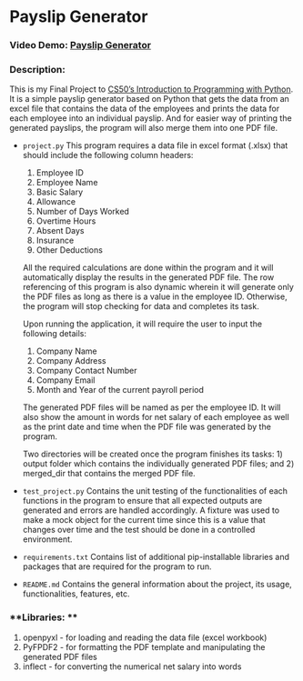 # Payslip Generator

### **Video Demo:** [Payslip Generator](***https://youtu.be/18M1TexupwY***)

### **Description:** 
This is my Final Project to [CS50’s Introduction to Programming with Python](https://cs50.harvard.edu/python/2022/). It is a simple payslip generator based on Python that gets the data from an excel file that contains the data of the employees and prints the data for each employee into an individual payslip. And for easier way of printing the generated payslips, the program will also merge them into one PDF file.


* ```project.py``` This program requires a data file in excel format (.xlsx) that should include the following column headers:
    1. Employee ID
    2. Employee Name
    3. Basic Salary
    4. Allowance
    5. Number of Days Worked
    6. Overtime Hours
    7. Absent Days
    8. Insurance
    9. Other Deductions


    All the required calculations are done within the program and it will automatically display the results in the generated PDF file. The row referencing of this program is also dynamic wherein it will generate only the PDF files as long as there is a value in the employee ID. Otherwise, the program will stop checking for data and completes its task.

    Upon running the application, it will require the user to input the following details:

    1. Company Name
    2. Company Address
    3. Company Contact Number
    4. Company Email
    5. Month and Year of the current payroll period


    The generated PDF files will be named as per the employee ID. It will also show the amount in words for net salary of each employee as well as the print date and time when the PDF file was generated by the program.

    Two directories will be created once the program finishes its tasks: 1) output folder which contains the individually generated PDF files; and 2) merged_dir that contains the merged PDF file.

* ```test_project.py``` Contains the unit testing of the functionalities of each functions in the program to ensure that all expected outputs are generated and errors are handled accordingly. A fixture was used to make a mock object for the current time since this is a value that changes over time and the test should be done in a controlled environment.


* ```requirements.txt``` Contains list of additional pip-installable libraries and packages that are required for the program to run.


* ```README.md``` Contains the general information about the project, its usage, functionalities, features, etc.

### **Libraries: ** 
1. openpyxl - for loading and reading the data file (excel workbook)
2. PyFPDF2 - for formatting the PDF template and manipulating the generated PDF files
3. inflect - for converting the numerical net salary into words